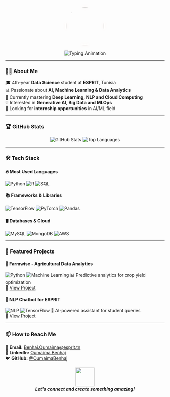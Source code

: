 <p align="center">
  <!-- Belle icône de développeuse féminine -->
  <img src="https://cdn-icons-png.flaticon.com/512/2103/2103633.png" width="120px" style="filter: drop-shadow(0 0 5px #ff7f5050);border-radius:50%"> 
  <br>
  <br>
  <!-- Animation de texte améliorée -->
  <img src="https://readme-typing-svg.demolab.com?font=Fira+Code&size=24&pause=1500&color=FF7F50&center=true&width=500&height=50&lines=Hey+there!+👋+I'm+Oumaima+Benhaj;Data+Science+Student+✨+at+ESPRIT;From+Tunisia+🇹🇳;Open+to+collaborate+🤝" alt="Typing Animation" />
</p>


---

### 👩‍💻 About Me
🎓 4th-year **Data Science** student at **ESPRIT**, Tunisia  
📊 Passionate about **AI, Machine Learning & Data Analytics**  
🌱 Currently mastering **Deep Learning, NLP and Cloud Computing**  
💡 Interested in **Generative AI, Big Data and MLOps**  
🚀 Looking for **internship opportunities** in AI/ML field  

---

### 🏆 GitHub Stats
<div align="center">
  <img src="https://github-readme-stats.vercel.app/api?username=OumaimaBenhaj&show_icons=true&theme=radical" alt="GitHub Stats">
  <img src="https://github-readme-stats.vercel.app/api/top-langs/?username=OumaimaBenhaj&layout=compact&theme=radical" alt="Top Languages">
</div>

---

### 🛠️ Tech Stack
#### 🔥 Most Used Languages
![Python](https://img.shields.io/badge/Python-3776AB?style=for-the-badge&logo=python&logoColor=white)
![R](https://img.shields.io/badge/R-276DC3?style=for-the-badge&logo=r&logoColor=white)
![SQL](https://img.shields.io/badge/SQL-4479A1?style=for-the-badge&logo=postgresql&logoColor=white)

#### 📚 Frameworks & Libraries
![TensorFlow](https://img.shields.io/badge/TensorFlow-FF6F00?style=for-the-badge&logo=tensorflow&logoColor=white)
![PyTorch](https://img.shields.io/badge/PyTorch-EE4C2C?style=for-the-badge&logo=pytorch&logoColor=white)
![Pandas](https://img.shields.io/badge/Pandas-150458?style=for-the-badge&logo=pandas&logoColor=white)

#### 🛢️ Databases & Cloud
![MySQL](https://img.shields.io/badge/MySQL-4479A1?style=for-the-badge&logo=mysql&logoColor=white)
![MongoDB](https://img.shields.io/badge/MongoDB-47A248?style=for-the-badge&logo=mongodb&logoColor=white)
![AWS](https://img.shields.io/badge/AWS-232F3E?style=for-the-badge&logo=amazon-aws&logoColor=white)

---

### 🌟 Featured Projects
#### 🚀 Farmwise - Agricultural Data Analytics
![Python](https://img.shields.io/badge/-Python-blue)
![Machine Learning](https://img.shields.io/badge/-Machine%20Learning-orange)
📊 Predictive analytics for crop yield optimization  
🔗 [View Project](#)

#### 🤖 NLP Chatbot for ESPRIT
![NLP](https://img.shields.io/badge/-NLP-green)
![TensorFlow](https://img.shields.io/badge/-TensorFlow-orange)
💬 AI-powered assistant for student queries  
🔗 [View Project](#)

---

### 📫 How to Reach Me
📧 **Email:** [Benhaj.Oumaima@esprit.tn](mailto:Benhaj.Oumaima@esprit.tn)  
🔗 **LinkedIn:** [Oumaima Benhaj](#)  
🐦 **GitHub:** [@OumaimaBenhaj](https://github.com/OumaimaBenhaj)  

<p align="center">
  <img src="https://media.giphy.com/media/LnQjpWaON8nhr21vNW/giphy.gif" width="60"> 
  <br>
  <em><b>Let's connect and create something amazing!</b></em>
</p>

